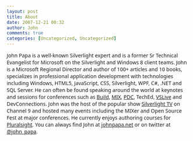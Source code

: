 ```yaml
---
layout: post
title: About
date: 2007-12-21 00:32
author: John
comments: true
categories: [Uncategorized, Uncategorized]
---
```

<span style="font-family: 'Segoe UI';"><span style="font-family: 'Segoe UI';">
<img class="size-full wp-image-7381 alignleft" style="border-color: #bbbbbb; background-color: #eeeeee;" title="JPBW (150x150)" src="/wp-content/uploads/2007/12/JPBW-150x150.png" alt="" /></span></span><span style="font-family: 'Segoe UI';"><span style="font-family: 'Segoe UI';">John Papa is a well-known Silverlight expert and is a former Sr Technical Evangelist for Microsoft on the Silverlight and Windows 8 client teams. John is a Microsoft Regional Director and author of 100+ articles and 10 books, specializes in professional application development with technologies including Windows, HTML5, JavaScript, CSS, Silverlight, WPF, C#, .NET and SQL Server. He can often be found speaking around the world at keynotes and sessions for conferences such as </span><a style="font-family: 'Segoe UI';" href="http://www.buildwindows.com/">Build</a><span style="font-family: 'Segoe UI';">, </span><a style="font-family: 'Segoe UI';" href="http://www.visitmix.com/">MIX</a><span style="font-family: 'Segoe UI';">, </span><a style="font-family: 'Segoe UI';" href="http://www.microsoftpdc.com/">PDC</a><span style="font-family: 'Segoe UI';">, TechEd, </span><a style="font-family: 'Segoe UI';" href="http://www.vslive.com/">VSLive</a><span style="font-family: 'Segoe UI';"> and DevConnections. John was the host of the popular show </span><a style="font-family: 'Segoe UI';" href="http://channel9.msdn.com/shows/silverlighttv">Silverlight TV</a><span style="font-family: 'Segoe UI';"> on Channel 9 and hosted many events including the MIXer and Open Source Fest at major conferences. He currently enjoys authoring courses for <a href="http://www.pluralsight-training.net/microsoft/Authors/Details?handle=john-papa">Pluralsight</a>. You can always find John at </span><a style="font-family: 'Segoe UI';" href="http://johnpapa.net/">johnpapa.net</a><span style="font-family: 'Segoe UI';"> or on twitter at </span><a style="font-family: 'Segoe UI';" href="http://twitter.com/john_papa">@john_papa</a><span style="font-family: 'Segoe UI';">.</span></span>
